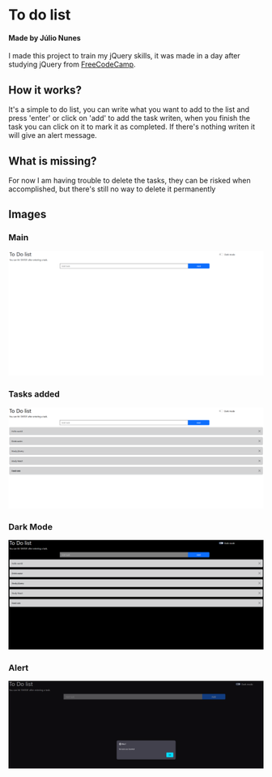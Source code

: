 # To do list

#### Made by Júlio Nunes

I made this project to train my jQuery skills, it was made in a day after studying jQuery from [FreeCodeCamp](https://www.freecodecamp.org/learn).

## How it works?

It's a simple to do list, you can write what you want to add to the list and press 'enter' or click on 'add' to add the task writen, when you finish the task you can click on it to mark it as completed. If there's nothing writen it will give an alert message.

## What is missing?

For now I am having trouble to delete the tasks, they can be risked when accomplished, but there's still no way to delete it permanently

## Images

### Main

![What you see when you open it](./images/main.png 'This is what you see when you open it')

### Tasks added

![When you add a task and click 'add' or press 'enter'](./images/active.png 'This is what you see when you add tasks')

### Dark Mode

![When you have dark mode on](./images/active-darkmode.png 'This is what you see when you have dark mode on')

### Alert

![When no task was writen](./images/alert.png 'This is what happen when no task is inserted')
